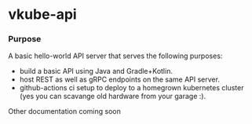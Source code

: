 # vkube-api

### Purpose

A basic hello-world API server that serves the following purposes:
* build a basic API using Java and Gradle+Kotlin.
* host REST as well as gRPC endpoints on the same API server.
* github-actions ci setup to deploy to a homegrown kubernetes cluster (yes you can scavange old hardware from your garage :).

Other documentation coming soon